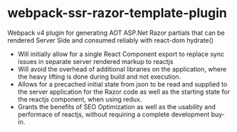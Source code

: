 # webpack-ssr-razor-template-plugin
Webpack v4 plugin for generating AOT ASP.Net Razor partials that can be rendered Server Side and consumed reliably with react-dom hydrate()
- Will initially allow for a single React Component export to replace sync issues in separate server rendered markup to reactjs
- Will avoid the overhead of additional libraries on the application, where the heavy lifting is done during build and not execution.
- Allows for a precached initial state from json to be read and supplied to the server application for the Razor code as well as the starting state for the reactjs component, when using redux.
- Grants the benefits of SEO Optimization as well as the usability and performace of reactjs, without requiring a complete development buy-in.
